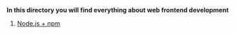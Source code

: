 **In this directory you will find everything about web frontend development**

1. [Node.js + npm](Node.js/README.md)
